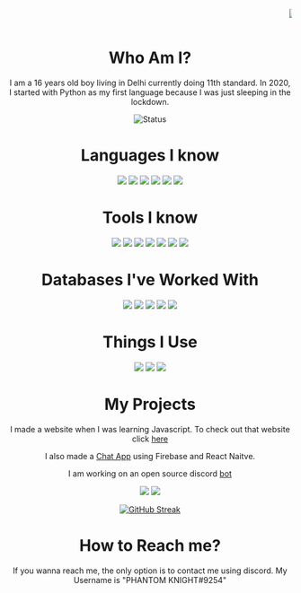 <div align="center" font-size="2rem" >
<marquee>

![pp](https://cultofthepartyparrot.com/parrots/hd/headsetparrot.gif)

</marquee>

# Who Am I?

I am a 16 years old boy living in Delhi currently doing 11th standard.
In 2020, I started with Python as my first language because I was just sleeping in the lockdown.

![Status](https://lanyard-profile-readme.vercel.app/api/510480545160101898)

# Languages I know

<img src="https://img.shields.io/badge/HTML5-E34F26?style=for-the-badge&logo=html5&logoColor=white"></img>
<img src="https://img.shields.io/badge/CSS3-1572B6?style=for-the-badge&logo=css3&logoColor=white"></img>
<img src="https://img.shields.io/badge/JavaScript-F7DF1E?style=for-the-badge&logo=javascript&logoColor=black"></img>
<img src="https://img.shields.io/badge/Python-3776AB?style=for-the-badge&logo=python&logoColor=white"></img>
<img src="https://img.shields.io/badge/Rust-black?style=for-the-badge&logo=rust&logoColor=#E57324"></img>
<img src=" 	https://img.shields.io/badge/TypeScript-007ACC?style=for-the-badge&logo=typescript&logoColor=white"></img>

# Tools I know

<img src="https://img.shields.io/badge/React-20232A?style=for-the-badge&logo=react&logoColor=61DAFB"></img>
<img src="https://img.shields.io/badge/next.js-000000?style=for-the-badge&logo=nextdotjs&logoColor=white"></img>
<img src="https://img.shields.io/badge/React_Native-20232A?style=for-the-badge&logo=react&logoColor=61DAFB"></img>
<img src="https://img.shields.io/badge/Express.js-000000?style=for-the-badge&logo=express&logoColor=white"></img>
<img src="https://img.shields.io/badge/Git-F05032?style=for-the-badge&logo=git&logoColor=white"></img>
<img src="https://img.shields.io/badge/Expo-1B1F23?style=for-the-badge&logo=expo&logoColor=white"></img>
<img src="https://img.shields.io/badge/Node.js-43853D?style=for-the-badge&logo=node.js&logoColor=white"></img>

# Databases I've Worked With

<img src="https://img.shields.io/badge/MongoDB-4EA94B?style=for-the-badge&logo=mongodb&logoColor=white"></img>
<img src="https://img.shields.io/badge/SQLite-07405E?style=for-the-badge&logo=sqlite&logoColor=white"></img>
<img src="https://img.shields.io/badge/MariaDB-003545?style=for-the-badge&logo=mariadb&logoColor=white"></img>
<img src="https://img.shields.io/badge/Supabase-181818?style=for-the-badge&logo=supabase&logoColor=white"></img>
<img src="https://img.shields.io/badge/firebase-ffca28?style=for-the-badge&logo=firebase&logoColor=black"></img>

# Things I Use

<img src="https://img.shields.io/badge/Android-3DDC84?style=for-the-badge&logo=android&logoColor=white"></img>
<img src="https://img.shields.io/badge/Arch_Linux-1793D1?style=for-the-badge&logo=arch-linux&logoColor=white"></img>
<img src="https://img.shields.io/badge/Visual_Studio_Code-0078D4?style=for-the-badge&logo=visual%20studio%20code&logoColor=white"></img>

# My Projects

I made a website when I was learning Javascript. To check out that website click [here](https://tracker-website2.vercel.app)

I also made a [Chat App](https://github.com/PhantomKnight287/ReactNative) using Firebase and React Naitve.

I am working on an open source discord [bot](https://github.com/PhantomKnight287/phantomknight)

<img src="https://github-readme-stats.vercel.app/api?username=PhantomKnight287&show_icons=true&count_private=true&theme=tokyonight">
<img src="https://github-readme-stats.vercel.app/api/top-langs?username=PhantomKnight287&show_icons=true&locale=en&layout=compact">

[![GitHub Streak](https://github-readme-streak-stats.herokuapp.com?user=PhantomKnight287&theme=github-dark&hide_border=true&date_format=M%20j%5B%2C%20Y%5D)](https://git.io/streak-stats)

# How to Reach me?

If you wanna reach me, the only option is to contact me using discord. My Username is "PHANTOM KNIGHT#9254"

</div>
